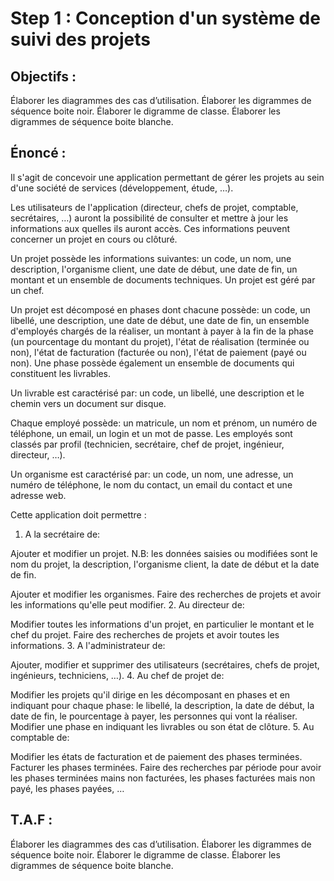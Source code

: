# Step 1 : Conception d'un système de suivi des projets

## Objectifs :
Élaborer les diagrammes des cas d’utilisation.
Élaborer les digrammes de séquence boite noir.
Élaborer le digramme de classe.
Élaborer les digrammes de séquence boite blanche.

## Énoncé :  
Il s'agit de concevoir une application permettant de gérer les projets au sein d'une société de services (développement, étude, …).

Les utilisateurs de l'application (directeur, chefs de projet, comptable, secrétaires, …) auront la possibilité de consulter et mettre à jour les informations aux quelles ils auront accès. Ces informations peuvent concerner un projet en cours ou clôturé. 

Un projet possède les informations suivantes: un code, un nom, une description, l'organisme client, une date de début, une date de fin, un montant et un ensemble de documents techniques. Un projet est géré par un chef.

Un projet est décomposé en phases dont chacune possède: un code, un libellé, une description, une date de début, une date de fin, un ensemble d'employés chargés de la réaliser, un montant à payer à la fin de la phase (un pourcentage du montant du projet), l'état de réalisation (terminée ou non), l'état de facturation (facturée ou non), l'état de paiement (payé ou non). Une phase possède également un ensemble de documents qui constituent les livrables.

Un livrable est caractérisé par: un code, un libellé, une description et le chemin vers un document sur disque. 

Chaque employé possède: un matricule, un nom et prénom, un numéro de téléphone, un email, un login et un mot de passe. Les employés sont classés par profil (technicien, secrétaire, chef de projet, ingénieur, directeur, …).

 Un organisme est caractérisé par: un code, un nom, une adresse, un numéro de téléphone, le nom du contact, un email du contact et une adresse web.

Cette application doit permettre :

 1. A la secrétaire de:

Ajouter et modifier un projet.
N.B: les données saisies ou modifiées sont le nom du projet, la description, l'organisme client, la date de début et la date de fin.

Ajouter et modifier les organismes.
Faire des recherches de projets et avoir les informations qu'elle peut modifier.
 2. Au directeur de:

Modifier toutes les informations d'un projet, en particulier le montant et le chef du projet.
Faire des recherches de projets et avoir toutes les informations.
 3. A l'administrateur de:

Ajouter, modifier et supprimer des utilisateurs (secrétaires, chefs de projet, ingénieurs, techniciens, …).
 4. Au chef de projet de:

Modifier les projets qu'il dirige en les décomposant en phases et en indiquant pour chaque phase: le libellé, la description, la date de début, la date de fin, le pourcentage à payer, les personnes qui vont la réaliser.
Modifier une phase en indiquant les livrables ou son état de clôture.
 5. Au comptable de:

Modifier les états de facturation et de paiement des phases terminées.
Facturer les phases terminées.
Faire des recherches par période pour avoir les phases terminées mains non facturées, les phases facturées mais non payé, les phases payées, … 

## T.A.F :
Élaborer les diagrammes des cas d’utilisation.
Élaborer les digrammes de séquence boite noir.
Élaborer le digramme de classe.
Élaborer les digrammes de séquence boite blanche.